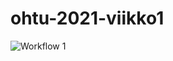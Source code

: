# ohtu-2021-viikko1

![Workflow 1](https://github.com/vaisest/ohtu-2021-viikko1/workflows/CI/badge.svg)
